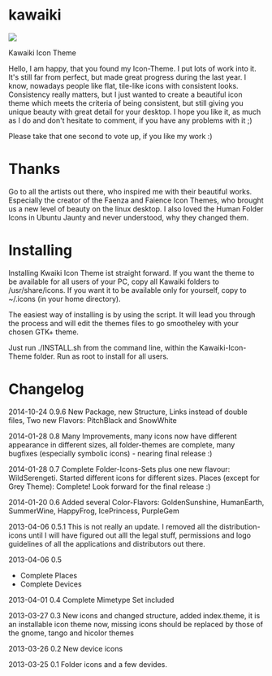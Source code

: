 kawaiki
=======

![](./choose_your_side.png)

Kawaiki Icon Theme


Hello, I am happy, that you found my Icon-Theme. I put lots of work into it. It's still far from perfect, but made great progress during the last year. I know, nowadays people like flat, tile-like icons with consistent looks. Consistency really matters, but I just wanted to create a beautiful icon theme which meets the criteria of being consistent, but still giving you unique beauty with great detail for your desktop. I hope you like it, as much as I do and don't hesitate to comment, if you have any problems with it ;)


Please take that one second to vote up, if you like my work :)


Thanks
======

Go to all the artists out there, who inspired me with their beautiful works. Especially the creator of the Faenza and Faience Icon Themes, who brought us a new level of beauty on the linux desktop.
I also loved the Human Folder Icons in Ubuntu Jaunty and never understood, why they changed them.


Installing
==========

Installing Kwaiki Icon Theme ist straight forward. If you want the theme to be available for all users of your PC,
copy all Kawaiki folders to /usr/share/icons.
If you want it to be available only for yourself, copy to ~/.icons (in your home directory).

The easiest way of installing is by using the script. It will lead you through the process
and will edit the themes files to go smootheley with your chosen GTK+ theme.

Just run ./INSTALL.sh from the command line, within the Kawaiki-Icon-Theme folder.
Run as root to install for all users.



Changelog
=========

2014-10-24 0.9.6 New Package, new Structure, Links instead of double files, Two new Flavors: PitchBlack and SnowWhite

2014-01-28 0.8 Many Improvements, many icons now have different appearance in different sizes, all folder-themes are complete, many bugfixes (especially symbolic icons) - nearing final release :)

2014-01-28 0.7 Complete Folder-Icons-Sets plus one new flavour: WildSerengeti. Started different icons for different sizes. Places (except for Grey Theme): Complete! Look forward for the final release :)

2014-01-20 0.6 Added several Color-Flavors: GoldenSunshine, HumanEarth, SummerWine, HappyFrog, IcePrincess, PurpleGem

2013-04-06 0.5.1
This is not really an update. I removed all the distribution-icons until I will have figured out alll the legal stuff, permissions and logo guidelines of all the applications and distributors out there.

2013-04-06 0.5
+ Complete Places
+ Complete Devices

2013-04-01 0.4 Complete Mimetype Set included

2013-03-27 0.3 New icons and changed structure, added index.theme, it is an installable icon theme now, missing icons should be replaced by those of the gnome, tango and hicolor themes

2013-03-26 0.2 New device icons

2013-03-25 0.1 Folder icons and a few devides.
